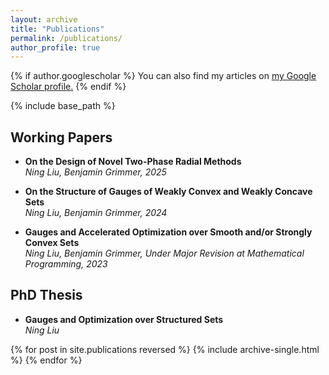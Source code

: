 ```yaml
---
layout: archive
title: "Publications"
permalink: /publications/
author_profile: true
---
```


{% if author.googlescholar %}
  You can also find my articles on <u><a href="{{author.googlescholar}}">my Google Scholar profile</a>.</u>
{% endif %}

{% include base_path %}
## Working Papers

* __On the Design of Novel Two-Phase Radial Methods__  \
_Ning Liu, Benjamin Grimmer, 2025_

* __On the Structure of Gauges of Weakly Convex and Weakly Concave Sets__  \
_Ning Liu, Benjamin Grimmer, 2024_

* __Gauges and Accelerated Optimization over Smooth and/or Strongly Convex Sets__  \
_Ning Liu, Benjamin Grimmer, Under Major Revision at Mathematical Programming, 2023_

## PhD Thesis
* __Gauges and Optimization over Structured Sets__  \
_Ning Liu_


{% for post in site.publications reversed %}
  {% include archive-single.html %}
{% endfor %}
